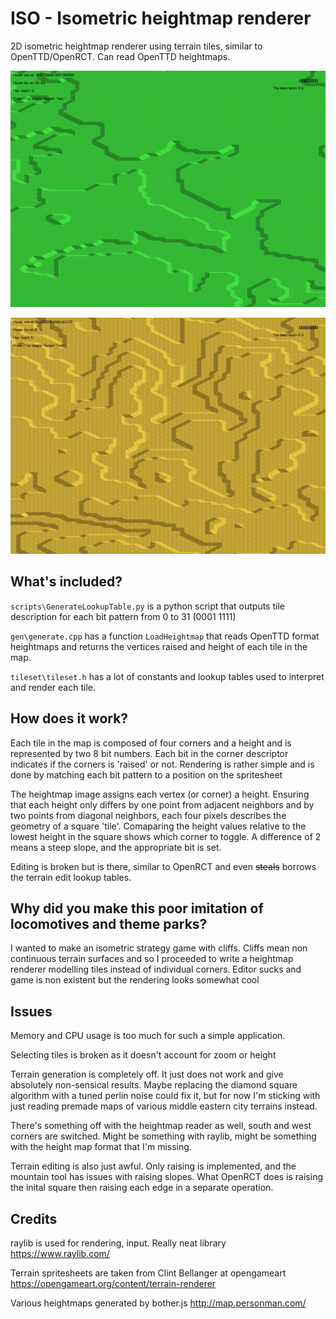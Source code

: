
# ISO - Isometric heightmap renderer
2D isometric heightmap renderer using terrain tiles, similar to OpenTTD/OpenRCT. Can read OpenTTD heightmaps.

![Demo of grass tiles](demo/demo-grass.png)

![Demo of sand tiles](demo/demo-sand.png)

## What's included?
`scripts\GenerateLookupTable.py` is a python script that outputs tile description for each bit pattern from 0 to 31 (0001 1111)

`gen\generate.cpp` has a function `LoadHeightmap` that reads OpenTTD format heightmaps and returns the vertices raised and height of each tile in the map.

`tileset\tileset.h` has a lot of constants and lookup tables used to interpret and render each tile.

## How does it work?
Each tile in the map is composed of four corners and a height and is represented by two 8 bit numbers. Each bit in the corner descriptor indicates if the corners is 'raised' or not. Rendering is rather simple and is done by matching each bit pattern to a position on the spritesheet

The heightmap image assigns each vertex (or corner) a height. Ensuring that each height only differs by one point from adjacent neighbors and by two points from diagonal neighbors, each four pixels describes the geometry of a square 'tile'. Comaparing the height values relative to the lowest height in the square shows which corner to toggle. A difference of 2 means a steep slope, and the appropriate bit is set.

Editing is broken but is there, similar to OpenRCT and even ~~steals~~ borrows the terrain edit lookup tables.

## Why did you make this poor imitation of locomotives and theme parks?
I wanted to make an isometric strategy game with cliffs. Cliffs mean non continuous terrain surfaces and so I proceeded to write a heightmap renderer modelling tiles instead of individual corners. Editor sucks and game is non existent but the rendering looks somewhat cool

## Issues
Memory and CPU usage is too much for such a simple application.

Selecting tiles is broken as it doesn't account for zoom or height

Terrain generation is completely off. It just does not work and give absolutely non-sensical results. Maybe replacing the diamond square algorithm with a tuned perlin noise could fix it, but for now I'm sticking with just reading premade maps of various middle eastern city terrains instead.

There's something off with the heightmap reader as well, south and west corners are switched. Might be something with raylib, might be something with the height map format that I'm missing.

Terrain editing is also just awful. Only raising is implemented, and the mountain tool has issues with raising slopes. What OpenRCT does is raising the inital square then raising each edge in a separate operation.

## Credits
raylib is used for rendering, input. Really neat library https://www.raylib.com/

Terrain spritesheets are taken from Clint Bellanger at opengameart https://opengameart.org/content/terrain-renderer

Various heightmaps generated by bother.js http://map.personman.com/
